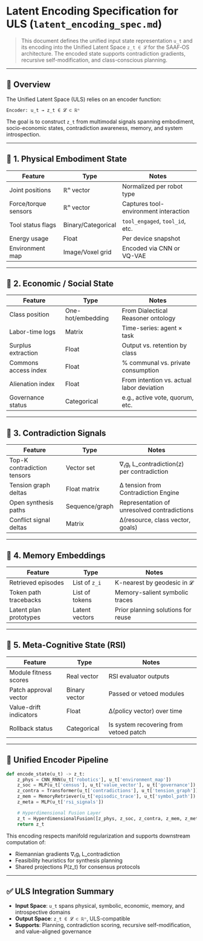 
# Latent Encoding Specification for ULS (`latent_encoding_spec.md`)

> This document defines the unified input state representation `u_t` and its encoding into the Unified Latent Space `z_t ∈ 𝓛` for the SAAF‑OS architecture. The encoded state supports contradiction gradients, recursive self-modification, and class-conscious planning.

---

## 🧠 Overview

The Unified Latent Space (ULS) relies on an encoder function:

```
Encoder: u_t → z_t ∈ 𝓛 ⊂ ℝⁿ
```

The goal is to construct `z_t` from multimodal signals spanning embodiment, socio-economic states, contradiction awareness, memory, and system introspection.

---

## 🔹 1. Physical Embodiment State

| Feature              | Type              | Notes                                    |
|---------------------|-------------------|------------------------------------------|
| Joint positions      | ℝⁿ vector         | Normalized per robot type                |
| Force/torque sensors | ℝⁿ vector         | Captures tool-environment interaction    |
| Tool status flags    | Binary/Categorical| `tool_engaged`, `tool_id`, etc.          |
| Energy usage         | Float             | Per device snapshot                      |
| Environment map      | Image/Voxel grid  | Encoded via CNN or VQ-VAE                |

---

## 🔹 2. Economic / Social State

| Feature                | Type              | Notes                                    |
|------------------------|-------------------|------------------------------------------|
| Class position         | One-hot/embedding | From Dialectical Reasoner ontology       |
| Labor-time logs        | Matrix            | Time-series: agent × task                |
| Surplus extraction     | Float             | Output vs. retention by class            |
| Commons access index   | Float             | % communal vs. private consumption       |
| Alienation index       | Float             | From intention vs. actual labor deviation|
| Governance status      | Categorical       | e.g., active vote, quorum, etc.          |

---

## 🔹 3. Contradiction Signals

| Feature                    | Type             | Notes                                     |
|----------------------------|------------------|-------------------------------------------|
| Top-K contradiction tensors| Vector set       | ∇₍g₎ L_contradiction(z) per contradiction |
| Tension graph deltas       | Float matrix     | Δ tension from Contradiction Engine       |
| Open synthesis paths       | Sequence/graph   | Representation of unresolved contradictions|
| Conflict signal deltas     | Matrix           | Δ(resource, class vector, goals)          |

---

## 🔹 4. Memory Embeddings

| Feature                  | Type             | Notes                                   |
|--------------------------|------------------|-----------------------------------------|
| Retrieved episodes       | List of `z_i`    | K-nearest by geodesic in 𝓛              |
| Token path tracebacks    | List of tokens   | Memory-salient symbolic traces          |
| Latent plan prototypes   | Latent vectors   | Prior planning solutions for reuse      |

---

## 🔹 5. Meta-Cognitive State (RSI)

| Feature                  | Type             | Notes                                      |
|--------------------------|------------------|--------------------------------------------|
| Module fitness scores    | Real vector      | RSI evaluator outputs                      |
| Patch approval vector    | Binary vector    | Passed or vetoed modules                   |
| Value-drift indicators   | Float            | Δ(policy vector) over time                 |
| Rollback status          | Categorical      | Is system recovering from vetoed patch     |

---

## 🧩 Unified Encoder Pipeline

```python
def encode_state(u_t) -> z_t:
    z_phys = CNN_RNN(u_t['robotics'], u_t['environment_map'])
    z_soc = MLP(u_t['census'], u_t['value_vector'], u_t['governance'])
    z_contra = Transformer(u_t['contradictions'], u_t['tension_graph'])
    z_mem = MemoryRetriever(u_t['episodic_trace'], u_t['symbol_path'])
    z_meta = MLP(u_t['rsi_signals'])

    # Hyperdimensional Fusion Layer
    z_t = HyperdimensionalFusion([z_phys, z_soc, z_contra, z_mem, z_meta])
    return z_t
```

This encoding respects manifold regularization and supports downstream computation of:
- Riemannian gradients ∇₍g₎ L_contradiction
- Feasibility heuristics for synthesis planning
- Shared projections P(z_t) for consensus protocols

---

## ✅ ULS Integration Summary

- **Input Space**: `u_t` spans physical, symbolic, economic, memory, and introspective domains
- **Output Space**: `z_t ∈ 𝓛 ⊂ ℝⁿ`, ULS-compatible
- **Supports**: Planning, contradiction scoring, recursive self-modification, and value-aligned governance
